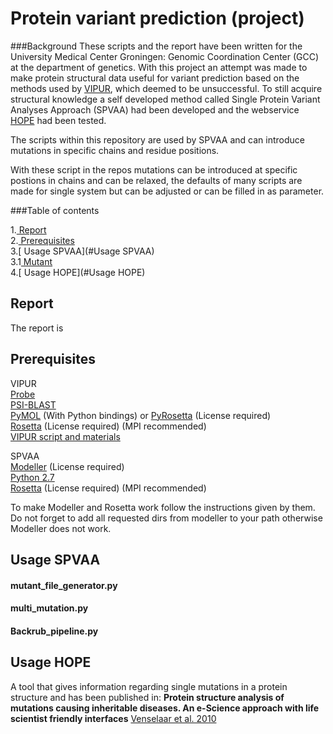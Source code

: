 # Protein variant prediction (project)

###Background
These scripts and the report have been written for the University Medical Center Groningen: Genomic Coordination Center (GCC) at the department of genetics.
With this project an attempt was made to make protein structural data useful for variant prediction based on the methods used by [VIPUR](https://academic.oup.com/nar/article/44/6/2501/2499465), which deemed to be unsuccessful.
To still acquire structural knowledge a self developed method called Single Protein Variant Analyses Approach (SPVAA) had been developed and the webservice [HOPE](http://www.cmbi.ru.nl/hope/) had been tested. 

The scripts within this repository are used by SPVAA and can introduce mutations in specific chains and residue positions.

With these script in the repos mutations can be introduced at specific postions in chains and can be relaxed, the defaults of many scripts are made for single system but can be adjusted or can be filled in as parameter.


###Table of contents

1.[ Report](#Report)\
2.[ Prerequisites](#Prerequisites)\
3.[ Usage SPVAA](#Usage SPVAA)\
3.1[ Mutant](#mutant_file_generator.py) \
4.[ Usage HOPE](#Usage HOPE)


## Report
The report is 

## Prerequisites
VIPUR\
[Probe](http://kinemage.biochem.duke.edu/software/probe.php)\
[PSI-BLAST](https://blast.ncbi.nlm.nih.gov/Blast.cgi?CMD=Web&PAGE_TYPE=BlastDocs&DOC_TYPE=Download)\
[PyMOL](https://github.com/schrodinger/pymol-open-source) (With Python bindings) or [PyRosetta](http://www.pyrosetta.org/) (License required)\
[Rosetta](https://www.rosettacommons.org/) (License required) (MPI recommended)\
[VIPUR script and materials](https://osf.io/bd2h4/)

SPVAA\
[Modeller](https://salilab.org/modeller/) (License required)\
[Python 2.7](https://www.python.org/download/releases/2.7/)\
[Rosetta](https://www.rosettacommons.org/) (License required) (MPI recommended)

To make Modeller and Rosetta work follow the instructions given by them.\
Do not forget to add all requested dirs from modeller to your path otherwise Modeller does not work.

## Usage SPVAA


#### mutant_file_generator.py

#### multi_mutation.py

#### Backrub_pipeline.py

## Usage HOPE

A tool that gives information regarding single mutations in a protein structure and has been published in: **Protein structure analysis of mutations causing inheritable diseases. An e-Science approach with life scientist friendly interfaces** [Venselaar et al. 2010](https://bmcbioinformatics.biomedcentral.com/articles/10.1186/1471-2105-11-548) 